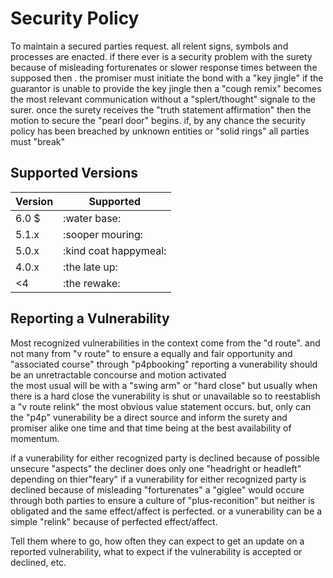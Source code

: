 # Security Policy
To maintain a secured parties request. all relent signs, symbols and processes are enacted.
if there ever is a security problem with the surety because of misleading forturenates
or slower response times between the supposed then .
the promiser must initiate the bond with a "key jingle"
if the guarantor is unable to provide the key jingle then a "cough remix" becomes the most relevant communication without a "splert/thought" signale to the surer.
once the surety receives the "truth statement affirmation" then the motion to secure the "pearl door" begins.
if, by any chance the security policy has been breached by unknown entities or "solid rings" all parties must "break"

## Supported Versions


| Version | Supported          |
| ------- | ------------------ |
| 6.0 $   | :water base:
| 5.1.x   | :sooper mouring:
| 5.0.x   | :kind coat happymeal: 
| 4.0.x   | :the late up:
| <4      | :the rewake:

## Reporting a Vulnerability
Most recognized vulnerabilities in the context come from the "d route". and not many from "v route"
to ensure a equally and fair opportunity and "associated course" through "p4pbooking"
reporting a vunerability should be an unretractable concourse and motion activated  
the most usual will be with a "swing arm" or "hard close" but usually when there is a hard close the vunerability is shut or unavailable
so to reestablish a "v route relink" the most obvious value statement occurs.
but, only can the "p4p" vunerability be a direct source and inform the surety and promiser alike one time and that time being at the best availability of momentum.

if a vunerability for either recognized party is declined because of possible unsecure "aspects" the decliner does only one "headright or headleft" depending on thier"feary"
if a vunerability for either recognized party is declined because of misleading "forturenates" a "giglee" would occure through both parties to ensure a culture of "plus-reconition" but neither is obligated and the same effect/affect is perfected.
or a vunerability can be a simple "relink" because of perfected effect/affect.


Tell them where to go, how often they can expect to get an update on a
reported vulnerability, what to expect if the vulnerability is accepted or
declined, etc.
